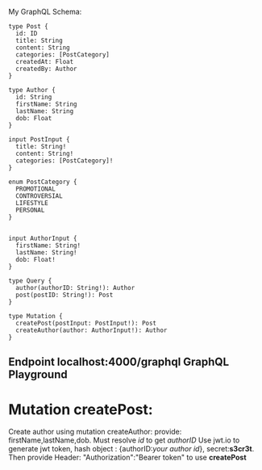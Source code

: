 My GraphQL Schema:
```
type Post {
  id: ID
  title: String
  content: String
  categories: [PostCategory]
  createdAt: Float
  createdBy: Author
}

type Author {
  id: String
  firstName: String
  lastName: String
  dob: Float
}

input PostInput {
  title: String!
  content: String!
  categories: [PostCategory]!
}

enum PostCategory {
  PROMOTIONAL
  CONTROVERSIAL
  LIFESTYLE
  PERSONAL
}


input AuthorInput {
  firstName: String!
  lastName: String!
  dob: Float!
}

type Query {
  author(authorID: String!): Author
  post(postID: String!): Post
}

type Mutation {
  createPost(postInput: PostInput!): Post
  createAuthor(author: AuthorInput!): Author
}

```

## Endpoint localhost:4000/graphql GraphQL Playground
# Mutation createPost:
Create author using mutation createAuthor: provide: firstName,lastName,dob.  Must resolve _id_ to get _authorID_
Use jwt.io to generate jwt token, hash object : {authorID:_your author id_}, secret:**s3cr3t**.
Then provide Header: "Authorization":"Bearer token" to use **createPost**